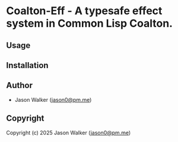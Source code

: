 # Coalton-Eff - A typesafe effect system in Common Lisp Coalton.

## Usage

## Installation

## Author

* Jason Walker (jason0@pm.me)

## Copyright

Copyright (c) 2025 Jason Walker (jason0@pm.me)
